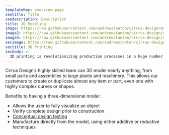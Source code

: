 ```yaml
---
templateKey: overview-page
seotitle: Title
seodescription: Description
title: 3D Modeling
image: https://raw.githubusercontent.com/andrewstanton/cirrus-design/master/src/img/content/unit-section-view.jpg
image2: https://raw.githubusercontent.com/andrewstanton/cirrus-design/master/src/img/content/3d-duplex-panels.jpg
image3: https://raw.githubusercontent.com/andrewstanton/cirrus-design/master/src/img/content/jet-boat-intake.jpg
secimage: https://raw.githubusercontent.com/andrewstanton/cirrus-design/master/src/img/content/3d-printing.png
sectitle: 3D Printing
secbody: >-
  3D printing is revolutionizing production processes in a huge number of industries. A 3D printer builds a three-dimensional object from a computer model using a method called additive manufacturing. One key advantage offered by 3D printing technology is the ability to produce very complex shapes or geometries. Cirrus Design is capable of creating parts for our clients using an Ultimaker 3 Extended 3D printer.
---
```


Cirrus Design’s highly skilled team can 3D model nearly anything, from small parts and assemblies to large plants and machinery. This allows our customers to create or duplicate almost any item or part, even one with highly complex curves or shapes.

Benefits to having a three-dimensional model:

- Allows the user to fully visualize an object
- Verify complete design prior to construction
- [Conceptual design testing](/services/conceptual-design-testing)
- Manufacture directly from the model, using either additive or reductive techniques
